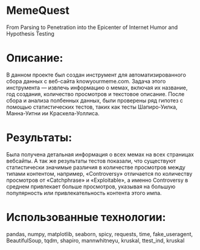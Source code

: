 # MemeQuest
From Parsing to Penetration into the Epicenter of Internet Humor and Hypothesis Testing

# Описание: 

В данном проекте был создан инструмент для автоматизированного сбора данных с веб-сайта knowyourmeme.com. Задача этого инструмента — извлечь информацию о мемах, включая их название, год создания, количество просмотров и текстовое описание. После сбора и анализа полбенных данных, были проверены ряд гипотез с помощью статистических тестов, таких как тесты Шапиро-Уилка, Манна-Уитни ии Краскела-Уоллиса. 

# Результаты:

Была получена детальная информация о всех мемах на всех страницах вебсайты. А так же результаты тестов показали, что существуют статистически значимые различия в количестве просмотров между типами контентом, например, «Controversy» отличается по количеству просмотров от «Catchphrase» и «Exploitable», а именно Controversy в среднем привлекает больше просмотров, указывая на большую популярность или привлекательность контента этого импа.

# Использованные технологии:

pandas, numpy, matplotlib, seaborn, spicy, requests, time, fake_useragent, BeautifulSoup, tqdm, shapiro, mannwhitneyu, kruskal, ttest_ind, kruskal
